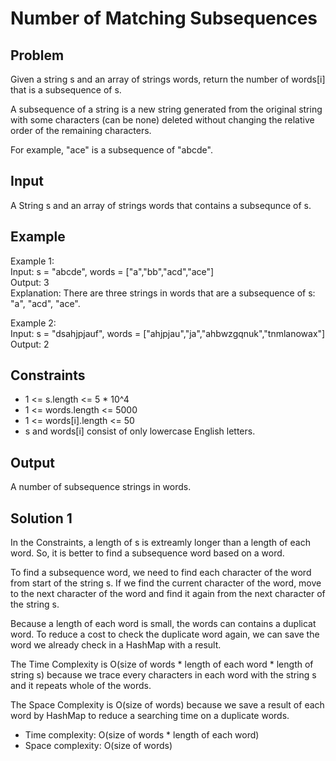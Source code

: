 # Number of Matching Subsequences

## Problem

Given a string s and an array of strings words, return the number of words[i] that is a subsequence of s.

A subsequence of a string is a new string generated from the original string with some characters (can be none) deleted without changing the relative order of the remaining characters.

For example, "ace" is a subsequence of "abcde".

## Input

A String s and an array of strings words that contains a subsequnce of s.

## Example

Example 1:  
Input: s = "abcde", words = ["a","bb","acd","ace"]  
Output: 3  
Explanation: There are three strings in words that are a subsequence of s: "a", "acd", "ace".

Example 2:  
Input: s = "dsahjpjauf", words = ["ahjpjau","ja","ahbwzgqnuk","tnmlanowax"]  
Output: 2

## Constraints

- 1 <= s.length <= 5 * 10^4
- 1 <= words.length <= 5000
- 1 <= words[i].length <= 50
- s and words[i] consist of only lowercase English letters.

## Output

A number of subsequence strings in words.

## Solution 1

In the Constraints, a length of s is extreamly longer than a length of each word. So, it is better to find a subsequence word based on a word.  

To find a subsequence word, we need to find each character of the word from start of the string s. If we find the current character of the word, move to the next character of the word and find it again from the next character of the string s.

Because a length of each word is small, the words can contains a duplicat word. To reduce a cost to check the duplicate word again, we can save the word we already check in a HashMap with a result.

The Time Complexity is O(size of words * length of each word * length of string s) because we trace every characters in each word with the string s and it repeats whole of the words.

The Space Complexity is O(size of words) because we save a result of each word by HashMap to reduce a searching time on a duplicate words.

- Time complexity: O(size of words * length of each word)
- Space complexity: O(size of words)
